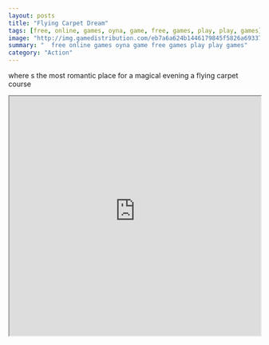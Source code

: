 ```yaml
---
layout: posts
title: "Flying Carpet Dream"
tags: [free, online, games, oyna, game, free, games, play, play, games]
image: "http://img.gamedistribution.com/eb7a6a624b1446179845f5826a693370.jpg"
summary: "  free online games oyna game free games play play games"
category: "Action"
---
```


where s the most romantic place for a magical evening a flying carpet course

<iframe width="100%" height="480px;" src="http://flash.gamedistribution.com?game=eb7a6a624b1446179845f5826a693370"></iframe>